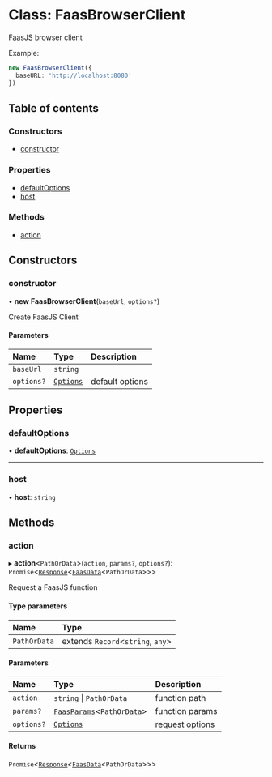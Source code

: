 # Class: FaasBrowserClient

FaasJS browser client

Example:

```ts
new FaasBrowserClient({
  baseURL: 'http://localhost:8080'
})
```

## Table of contents

### Constructors

- [constructor](FaasBrowserClient.md#constructor)

### Properties

- [defaultOptions](FaasBrowserClient.md#defaultoptions)
- [host](FaasBrowserClient.md#host)

### Methods

- [action](FaasBrowserClient.md#action)

## Constructors

### constructor

• **new FaasBrowserClient**(`baseUrl`, `options?`)

Create FaasJS Client

#### Parameters

| Name | Type | Description |
| :------ | :------ | :------ |
| `baseUrl` | `string` |  |
| `options?` | [`Options`](../#options) | default options |

## Properties

### defaultOptions

• **defaultOptions**: [`Options`](../#options)

___

### host

• **host**: `string`

## Methods

### action

▸ **action**<`PathOrData`\>(`action`, `params?`, `options?`): `Promise`<[`Response`](Response.md)<[`FaasData`](../#faasdata)<`PathOrData`\>\>\>

Request a FaasJS function

#### Type parameters

| Name | Type |
| :------ | :------ |
| `PathOrData` | extends `Record`<`string`, `any`\> |

#### Parameters

| Name | Type | Description |
| :------ | :------ | :------ |
| `action` | `string` \| `PathOrData` | function path |
| `params?` | [`FaasParams`](../#faasparams)<`PathOrData`\> | function params |
| `options?` | [`Options`](../#options) | request options |

#### Returns

`Promise`<[`Response`](Response.md)<[`FaasData`](../#faasdata)<`PathOrData`\>\>\>
